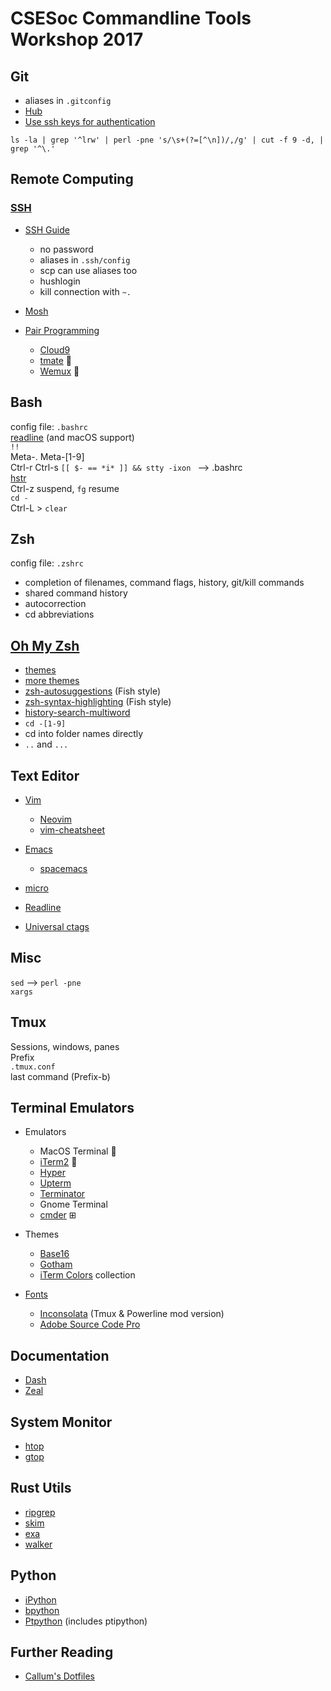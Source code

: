 # CSESoc Commandline Tools Workshop 2017

## Git
- aliases in `.gitconfig` 
- [Hub](https://hub.github.com)  
- [Use ssh keys for authentication](https://help.github.com/articles/generating-a-new-ssh-key-and-adding-it-to-the-ssh-agent/)  

```shell
ls -la | grep '^lrw' | perl -pne 's/\s+(?=[^\n])/,/g' | cut -f 9 -d, | grep '^\.'
```


## Remote Computing

### [SSH](https://github.com/CallumHoward/cli-tools/blob/master/ssh_guide.md)
- [SSH Guide](https://github.com/CallumHoward/cli-tools/blob/master/ssh_guide.md)
  - no password
  - aliases in `.ssh/config`
  - scp can use aliases too
  - hushlogin
  - kill connection with `~.`

- [Mosh](https://mosh.mit.edu)

- [Pair Programming](http://www.pairprogramwith.me)
  - [Cloud9](http://c9.io)
  - [tmate](http://tmate.io) 🍺
  - [Wemux](https://github.com/zolrath/wemux) 🍺


## Bash
config file: `.bashrc`  
[readline](http://readline.kablamo.org/emacs.html) (and macOS support)  
`!!`  
Meta-. Meta-[1-9]  
Ctrl-r Ctrl-s  `[[ $- == *i* ]] && stty -ixon ` —> .bashrc  
[hstr](https://github.com/dvorka/hstr)  
Ctrl-z suspend, `fg` resume  
`cd -`  
Ctrl-L > `clear`  


## Zsh
config file: `.zshrc`
- completion of filenames, command flags, history, git/kill commands
- shared command history
- autocorrection
- cd abbreviations


## [Oh My Zsh](http://ohmyz.sh)
- [themes](https://github.com/robbyrussell/oh-my-zsh/wiki/themes)
- [more themes](https://github.com/robbyrussell/oh-my-zsh/wiki/External-themes)
- [zsh-autosuggestions](https://github.com/tarruda/zsh-autosuggestions) (Fish style)
- [zsh-syntax-highlighting](https://github.com/zsh-users/zsh-syntax-highlighting) (Fish style)
- [history-search-multiword](https://github.com/zdharma/history-search-multi-word)
- `cd -[1-9]`
- cd into folder names directly
- `..` and `...`



## Text Editor
- [Vim](https://youtu.be/5FDtnnTt_zg)
  - [Neovim](http://neovim.io)
  - [vim-cheatsheet](https://github.com/CallumHoward/cli-tools/blob/master/vimcheatsheet.pdf)

- [Emacs](https://cl.ly/azzO/download/talk-summary.pdf)
  - [spacemacs](https://github.com/syl20bnr/spacemacs/)

- [micro](https://micro-editor.github.io)

- [Readline](http://readline.kablamo.org/emacs.html)

- [Universal ctags](https://ctags.io)


## Misc
`sed` —> `perl -pne`  
`xargs`


## Tmux
Sessions, windows, panes  
Prefix  
`.tmux.conf`  
last command (Prefix-b)  


## Terminal Emulators
- Emulators
  - MacOS Terminal 
  - [iTerm2](http://iterm2.com) 
  - [Hyper](https://hyper.sh)
  - [Upterm](https://github.com/railsware/upterm)
  - [Terminator](https://launchpad.net/terminator)
  - Gnome Terminal
  - [cmder](http://gooseberrycreative.com/cmder/) ⊞

- Themes
  - [Base16](https://github.com/chriskempson/base16)
  - [Gotham](https://github.com/whatyouhide/gotham-contrib)
  - [iTerm Colors](https://github.com/bahlo/iterm-colors) collection

- [Fonts](http://wesbos.com/programming-fonts/)
  - [Inconsolata](https://github.com/Determinant/inconsolata_for_powerline_mod) (Tmux & Powerline mod version)
  - [Adobe Source Code Pro](http://adobe-fonts.github.io/source-code-pro/)


## Documentation
- [Dash](https://kapeli.com/dash)
- [Zeal](https://zealdocs.org)

## System Monitor
- [htop](https://github.com/CallumHoward/cli-tools/blob/master/dotfiles/callums.zshrc#L226)
- [gtop](https://github.com/aksakalli/gtop)


## Rust Utils
- [ripgrep](https://github.com/BurntSushi/ripgrep)
- [skim](https://github.com/lotabout/skim)
- [exa](https://the.exa.website)
- [walker](https://github.com/CallumHoward/walker)


## Python
- [iPython](http://ipython.org)
- [bpython](http://bpython-interpreter.org)
- [Ptpython](https://github.com/jonathanslenders/ptpython/) (includes ptipython)


## Further Reading
- [Callum's Dotfiles](https://github.com/CallumHoward/dotfiles)


